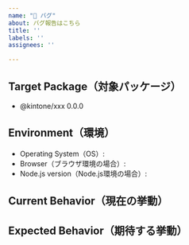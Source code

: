 ```yaml
---
name: "🐛 バグ"
about: バグ報告はこちら
title: ''
labels: ''
assignees: ''

---
```


<!-- バグ報告ありがとうございます！ -->

## Target Package（対象パッケージ）

<!-- どのパッケージに対するバグ報告ですか？ -->

- @kintone/xxx 0.0.0

## Environment（環境）

<!-- バグを確認した環境について教えてください -->

- Operating System（OS）:
- Browser（ブラウザ環境の場合）:
- Node.js version（Node.js環境の場合）:

## Current Behavior（現在の挙動）

<!-- 報告したいバグに関する現在の挙動について教えてください  -->


## Expected Behavior（期待する挙動）

<!-- 報告したいバグに関するあなたが期待する挙動について教えてください  -->

